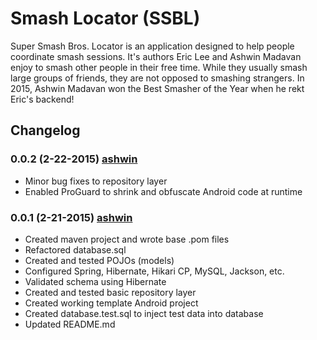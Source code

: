 # Smash Locator (SSBL)
Super Smash Bros. Locator is an application designed to help people coordinate smash sessions. It's authors Eric Lee and Ashwin Madavan enjoy to smash other people in their free time. While they usually smash large groups of friends, they are not opposed to smashing strangers. In 2015, Ashwin Madavan won the Best Smasher of the Year when he rekt Eric's backend!

## Changelog
### 0.0.2 (2-22-2015) [ashwin]
- Minor bug fixes to repository layer
- Enabled ProGuard to shrink and obfuscate Android code at runtime

### 0.0.1 (2-21-2015) [ashwin]
- Created maven project and wrote base .pom files
- Refactored database.sql
- Created and tested POJOs (models)
- Configured Spring, Hibernate, Hikari CP, MySQL, Jackson, etc.
- Validated schema using Hibernate
- Created and tested basic repository layer
- Created working template Android project
- Created database.test.sql to inject test data into database
- Updated README.md

[ashwin]:http://daringfireball.net/
